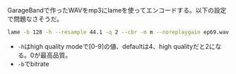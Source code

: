 GarageBandで作ったWAVをmp3にlameを使ってエンコードする。以下の設定で問題なさそうだ。

```sh
lame -b 128 -h --resample 44.1 -q 2 --cbr -m m --noreplaygain ep69.wav 69.mp3
```

- `-h`はhigh quality modeで[0-9]の値、defaultは4、high qualityだと2になる。0が最高品質。
- `-b`でbitrate

